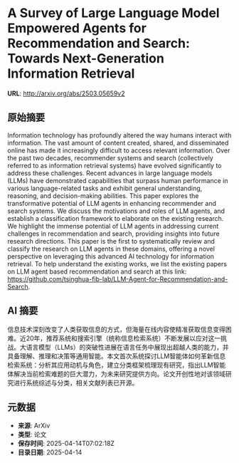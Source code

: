 # A Survey of Large Language Model Empowered Agents for Recommendation and Search: Towards Next-Generation Information Retrieval

**URL**: http://arxiv.org/abs/2503.05659v2

## 原始摘要

Information technology has profoundly altered the way humans interact with
information. The vast amount of content created, shared, and disseminated
online has made it increasingly difficult to access relevant information. Over
the past two decades, recommender systems and search (collectively referred to
as information retrieval systems) have evolved significantly to address these
challenges. Recent advances in large language models (LLMs) have demonstrated
capabilities that surpass human performance in various language-related tasks
and exhibit general understanding, reasoning, and decision-making abilities.
This paper explores the transformative potential of LLM agents in enhancing
recommender and search systems. We discuss the motivations and roles of LLM
agents, and establish a classification framework to elaborate on the existing
research. We highlight the immense potential of LLM agents in addressing
current challenges in recommendation and search, providing insights into future
research directions. This paper is the first to systematically review and
classify the research on LLM agents in these domains, offering a novel
perspective on leveraging this advanced AI technology for information
retrieval. To help understand the existing works, we list the existing papers
on LLM agent based recommendation and search at this link:
https://github.com/tsinghua-fib-lab/LLM-Agent-for-Recommendation-and-Search.


## AI 摘要

信息技术深刻改变了人类获取信息的方式，但海量在线内容使精准获取信息变得困难。近20年，推荐系统和搜索引擎（统称信息检索系统）不断发展以应对这一挑战。大语言模型（LLMs）的突破性进展在语言任务中展现出超越人类的能力，并具备理解、推理和决策等通用智能。本文首次系统探讨LLM智能体如何革新信息检索系统：分析其应用动机与角色，建立分类框架梳理现有研究，指出LLM智能体解决当前检索难题的巨大潜力，为未来研究提供方向。论文开创性地对该领域研究进行系统综述与分类，相关文献列表已开源。

## 元数据

- **来源**: ArXiv
- **类型**: 论文
- **保存时间**: 2025-04-14T07:02:18Z
- **目录日期**: 2025-04-14
